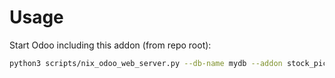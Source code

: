 # Usage

Start Odoo including this addon (from repo root):

```bash
python3 scripts/nix_odoo_web_server.py --db-name mydb --addon stock_picking_product_interchangeable
```
